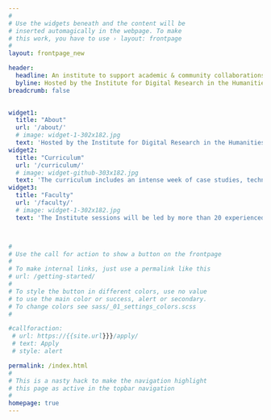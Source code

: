 ```yaml
---
#
# Use the widgets beneath and the content will be
# inserted automagically in the webpage. To make
# this work, you have to use › layout: frontpage
#
layout: frontpage_new 

header:
  headline: An institute to support academic & community collaborations in the digital humanities
  byline: Hosted by the Institute for Digital Research in the Humanities<br>University of Kansas, Lawrence, KS <br>June 6-11, 2022
breadcrumb: false  
 

widget1:
  title: "About"
  url: '/about/'
  # image: widget-1-302x182.jpg
  text: 'Hosted by the Institute for Digital Research in the Humanities at the University of Kansas, PDHI is intended to foster successful academic-community digital, public-facing humanities projects.'
widget2:
  title: "Curriculum"
  url: '/curriculum/'
  # image: widget-github-303x182.jpg
  text: 'The curriculum includes an intense week of case studies, technical training, and workshops & discussions intended to strengthen relationships, create sustainable projects, and provide foundational knowledge of tools and methods in the public digital humanities.'
widget3:
  title: "Faculty"
  url: '/faculty/'
  # image: widget-1-302x182.jpg
  text: 'The Institute sessions will be led by more than 20 experienced academics and community partners, offering a breadth of complementary skill sets and areas of expertise that will provide participants rich opportunities for engagement.'



#
# Use the call for action to show a button on the frontpage
#
# To make internal links, just use a permalink like this
# url: /getting-started/
#
# To style the button in different colors, use no value
# to use the main color or success, alert or secondary.
# To change colors see sass/_01_settings_colors.scss
#

#callforaction:
 # url: https://{{site.url}}}/apply/
 # text: Apply
 # style: alert

permalink: /index.html
#
# This is a nasty hack to make the navigation highlight
# this page as active in the topbar navigation
#
homepage: true
---
```

<!--
<div id="videoModal" class="reveal-modal large" data-reveal="">
  <div class="flex-video widescreen vimeo" style="display: block;">
    <iframe width="1280" height="720" src="https://www.youtube.com/embed/3b5zCFSmVvU" frameborder="0" allowfullscreen></iframe>
  </div>
  <a class="close-reveal-modal">&#215;</a>
</div>
-->